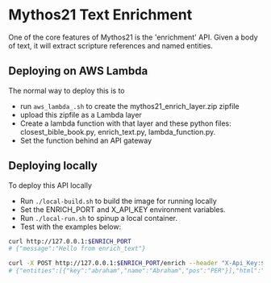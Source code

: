 # Mythos21 Text Enrichment


One of the core features of Mythos21 is the 'enrichment' API. Given a body of text, it will extract scripture references and named entities. 

## Deploying on AWS Lambda

The normal way to deploy this is to

* run ```aws_lambda_.sh``` to create the mythos21_enrich_layer.zip zipfile
* upload this zipfile as a Lambda layer
* Create a lambda function with that layer and these python files: closest_bible_book.py, enrich_text.py, lambda_function.py.
* Set the function behind an API gateway



## Deploying locally

To deploy this API locally

* Run ```./local-build.sh``` to build the image for running locally
* Set the ENRICH_PORT and X_API_KEY environment variables.
* Run ```./local-run.sh``` to spinup a local container.
* Test with the examples below:



```bash
curl http://127.0.0.1:$ENRICH_PORT
# {"message":"Hello from enrich_text"}

curl -X POST http://127.0.0.1:$ENRICH_PORT/enrich --header "X-Api_Key:$X_API_KEY" --header 'Content-Type: application/json' -d '{"text":"Today I learned about Abraham from reading Genesis 22:5-10"}'
# {"entities":[{"key":"abraham","name":"Abraham","pos":"PER"}],"html":"Today I learned about <a href='javascript:void' onclick='clickNamedEnt(\"abraham\")'> Abraham </a> from reading <a href='javascript:void' onclick='clickPassage(\"bible\", \"Genesis\", \"22\", 5, \"22\", 10, \"Genesis 22:5-10\")'> Genesis 22:5-10 </a>","named_bible_refs":[["Genesis",22,5,22,10,"Genesis 22:5-10"]],"req_id":null}

```

